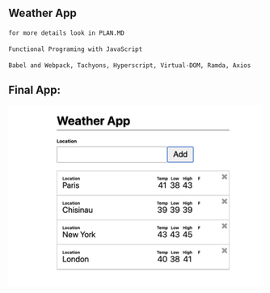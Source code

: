 ## Weather App

    for more details look in PLAN.MD
    
    Functional Programing with JavaScript
    
    Babel and Webpack, Tachyons, Hyperscript, Virtual-DOM, Ramda, Axios 
    
## Final App:

![Final App](/img/app.png)